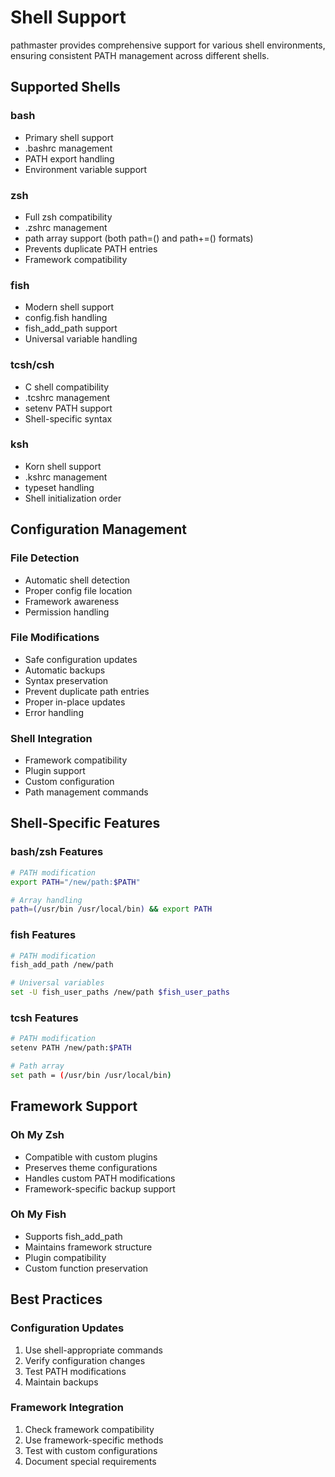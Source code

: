 # Shell Support

pathmaster provides comprehensive support for various shell environments, ensuring consistent PATH management across different shells.

## Supported Shells

### bash
- Primary shell support
- .bashrc management
- PATH export handling
- Environment variable support

### zsh
- Full zsh compatibility
- .zshrc management
- path array support (both path=() and path+=() formats)
- Prevents duplicate PATH entries
- Framework compatibility

### fish
- Modern shell support
- config.fish handling
- fish_add_path support
- Universal variable handling

### tcsh/csh
- C shell compatibility
- .tcshrc management
- setenv PATH support
- Shell-specific syntax

### ksh
- Korn shell support
- .kshrc management
- typeset handling
- Shell initialization order

## Configuration Management

### File Detection
- Automatic shell detection
- Proper config file location
- Framework awareness
- Permission handling

### File Modifications
- Safe configuration updates
- Automatic backups
- Syntax preservation
- Prevent duplicate path entries
- Proper in-place updates
- Error handling

### Shell Integration
- Framework compatibility
- Plugin support
- Custom configuration
- Path management commands

## Shell-Specific Features

### bash/zsh Features
```bash
# PATH modification
export PATH="/new/path:$PATH"

# Array handling
path=(/usr/bin /usr/local/bin) && export PATH
```

### fish Features
```bash
# PATH modification
fish_add_path /new/path

# Universal variables
set -U fish_user_paths /new/path $fish_user_paths
```

### tcsh Features
```bash
# PATH modification
setenv PATH /new/path:$PATH

# Path array
set path = (/usr/bin /usr/local/bin)
```

## Framework Support

### Oh My Zsh
- Compatible with custom plugins
- Preserves theme configurations
- Handles custom PATH modifications
- Framework-specific backup support

### Oh My Fish
- Supports fish_add_path
- Maintains framework structure
- Plugin compatibility
- Custom function preservation

## Best Practices

### Configuration Updates
1. Use shell-appropriate commands
2. Verify configuration changes
3. Test PATH modifications
4. Maintain backups

### Framework Integration
1. Check framework compatibility
2. Use framework-specific methods
3. Test with custom configurations
4. Document special requirements
